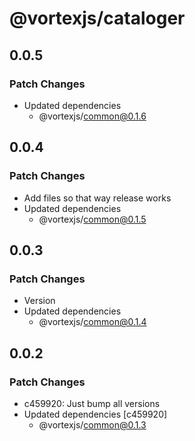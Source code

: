 # @vortexjs/cataloger

## 0.0.5

### Patch Changes

- Updated dependencies
  - @vortexjs/common@0.1.6

## 0.0.4

### Patch Changes

- Add files so that way release works
- Updated dependencies
  - @vortexjs/common@0.1.5

## 0.0.3

### Patch Changes

- Version
- Updated dependencies
  - @vortexjs/common@0.1.4

## 0.0.2

### Patch Changes

- c459920: Just bump all versions
- Updated dependencies [c459920]
  - @vortexjs/common@0.1.3
